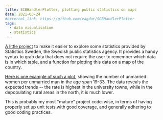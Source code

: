 ```yaml
---
title: SCBHandlerPlotter, plotting public statistics on maps
date: 2021-03-24
#external_link: https://github.com/vagdur/SCBHandlerPlotter
tags:
  - data visualisation
  - statistics
---
```


[A little project](https://github.com/vagdur/SCBHandlerPlotter) to make it easier to explore some statistics provided by Statistics Sweden, the Swedish public statistics agency. It provides a handy syntax to grab data that does not require the user to remember which data is in which table, and a function for plotting this data on a map of the country.

[Here is one example of such a plot](https://rpubs.com/vagdur/ogifta), showing the number of unmarried women per unmarried man in the age span 19-33. The data reveals the expected trends -- the rate is highest in the university towns, while in the depopulating rural areas in the north, it is much lower.

This is probably my most "mature" project code-wise, in terms of having properly set up unit tests with good coverage, and generally adhering to good coding practices.

<!--more-->
